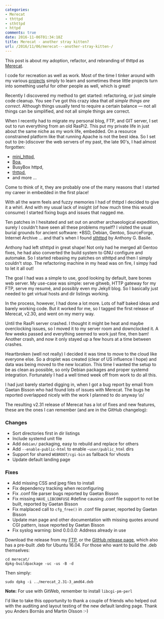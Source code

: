 ```yaml
---
categories:
- Merecat
- thttpd
- sthttpd
- httpd
comments: true
date: 2016-11-06T01:34:18Z
title: Merecat - another stray kitten?
url: /2016/11/06/merecat---another-stray-kitten-/
---
```


This post is about my adoption, refactor, and rebranding of thttpd as
[Merecat](http://merecat.troglobit.com).

I code for recreation as well as work.  Most of the time I tinker around
with my various [projects](https://github.com/troglobit) simply to learn
and sometimes these little projects turn into something useful for other
people as well, which is great!

<p data-pullquote="not all things can be simplified, and not all simple
things are correct"> Recently I discovered my method to get started:
refactoring, or just simple code cleanup.  You see I've got this crazy
idea that <em>all simple things are correct</em>.  Although things
usually tend to require a certain balance &mdash; not all things can be
simplified, and not all simple things are correct.</p>

When I recently had to migrate my personal blog, FTP, and GIT server, I
set out to run everything from an old RasPi2.  This put my private life
in just about the same niche as my work life, embedded.  On a resource
constrained platform like that running Apache is not the best idea.  So
I set out to (re-)discover the web servers of my past, the late 90's, I
had almost forgotten:

- [mini_httpd](http://acme.com/software/mini_httpd/),
- [Boa](http://www.boa.org/),
- BusyBox httpd,
- [thttpd](http://www.acme.com/software/thttpd/),
- and more ...

Come to think of it, they are probably one of the many reasons that I
started my career in embedded in the first place!

<!--more-->

With all the warm feels and fuzzy memories I had of thttpd I decided to
give it a whirl.  And with my usual lack of insight (of how much time
this would consume) I started fixing bugs and issues that nagged me.

Ten patches in I hesitated and set out on another archaeological
expedition, surely I couldn't have seen all these problems myself?  I
visited the usual burial grounds for ancient software: *BSD, Debian,
Gentoo, SourceForge, Internet Archive ... and that's when I found
[sthttpd](https://github.com/blueness/sthttpd/) by Anthony G. Basile.

Anthony had left sthttpd in great shape!  Not only had he merged all
Gentoo fixes, he had also converted the build system to GNU configure
and automake.  So I started rebasing my patches on sthttpd and then I
simply couldn't stop.  The refactoring machine in my head was on fire, I
simpy had to let it all out!

The goal I had was a simple to use, good looking by default, bare bones
web server.  My use-case was simple: serve gitweb, HTTP gateway for my
FTP, serve my resumé, and possibly even my Jekyll blog.  So I basically
just needed to get virtual hosts and dir listings working.

In the process, however, I had done a lot more. Lots of half baked ideas
and barely working code.  But it worked for me, so I tagged the first
release of Merecat, v2.30, and went on my merry way.

Until the RasPi server crashed.  I thought it might be heat and maybe
overclocking issues, so I moved it to my server room and downclocked it.
A few weeks passed and everything seemed to work just fine, then bam!
Another crash, and now it only stayed up a few hours at a time between
crashes.

Heartbroken (well not really) I decided it was time to move to the cloud
like everyone else.  So a droplet was created (clear of US influence I
hope) and data was being moved to the new location.  This time I wanted
the setup to be as clean as possible, so only Debian packages and proper
systemd integration.  Fortunately I had a well timed week off from work
to do all this.

I had just barely started digging in, when I got a bug report by email
from Gaetan Bisson who had found lots of issues with Merecat.  The bugs
he reported overlapped nicely with the work I planned to do anyway \o/

The resulting v2.31 release of Merecat has a lot of fixes and new
features, these are the ones I can remember (and are in the GitHub
changelog):

### Changes

- Sort directories first in dir listings
- Include systemd unit file
- Add `debian/` packaging, easy to rebuild and replace for others
- Add `--enable-public-html` to enable `~user/public_html` dirs
- Support for shared `WEBROOT/cgi-bin` as fallback for vhosts
- Update default landing page

### Fixes

- Add missing CSS and jpeg files to install
- Fix dependency tracking when reconfiguring
- Fix .conf file parser bugs reported by Gaetan Bisson
- Fix missing `HAVE_LIBCONFUSE` #define causing .conf file support to
  not be built, reported by Gaetan Bisson
- Fix malplaced call to `cfg_free()` in .conf file parser, reported by
  Gaetan Bisson
- Update man page and other documentation with missing quotes around CGI
  pattern, issue reported by Gaetan Bisson
- Fix syslog warning: bind 0.0.0.0: Address already in use 

Download the release from my [FTP](http://ftp.troglobit.com), or the
[GitHub release page](https://github.com/troglobit/merecat/releases/tag/v2.31),
which also has a pre-built .deb for Ubuntu 16.04.  For those who want to
build the .deb themselves:

    cd merecat/
    dpkg-buildpackage -uc -us -B -d

Then simply:

    sudo dpkg -i ../merecat_2.31-3_amd64.deb

**Note:** For use with GitWeb, remember to install `libcgi-pm-perl`

I'd like to take this opportunity to thank a couple of friends who
helped out with the auditing and layout testing of the new default
landing page.  Thank you Anders Bornäs and Martin Olsson :-)

<!--
  -- Local Variables:
  -- mode: markdown
  -- End:
  -->
